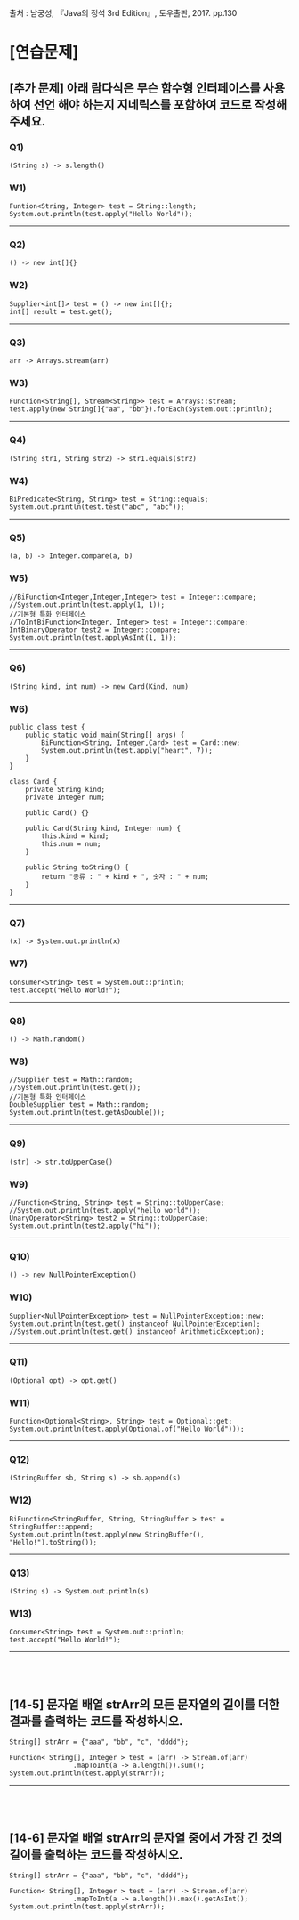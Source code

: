 출처 : 남궁성, 『Java의 정석 3rd Edition』, 도우출판, 2017. pp.130

# [연습문제]
## [추가 문제] 아래 람다식은 무슨 함수형 인터페이스를 사용하여 선언 해야 하는지 지네릭스를 포함하여 코드로 작성해주세요.
### Q1) 
```  
(String s) -> s.length()
```
### W1)
``` 
Funtion<String, Integer> test = String::length;
System.out.println(test.apply("Hello World"));
```
----
### Q2) 
```  
() -> new int[]{}
```
### W2) 
```  
Supplier<int[]> test = () -> new int[]{};
int[] result = test.get();
```
----
### Q3) 
```  
arr -> Arrays.stream(arr)
```
### W3) 
```  
Function<String[], Stream<String>> test = Arrays::stream;
test.apply(new String[]{"aa", "bb"}).forEach(System.out::println);
```
----
### Q4) 
```  
(String str1, String str2) -> str1.equals(str2)
```
### W4) 
```  
BiPredicate<String, String> test = String::equals;
System.out.println(test.test("abc", "abc"));
```
----
### Q5) 
```  
(a, b) -> Integer.compare(a, b)
```
### W5) 
```  
//BiFunction<Integer,Integer,Integer> test = Integer::compare;
//System.out.println(test.apply(1, 1));
//기본형 특화 인터페이스
//ToIntBiFunction<Integer, Integer> test = Integer::compare;
IntBinaryOperator test2 = Integer::compare;
System.out.println(test.applyAsInt(1, 1));
```
----
### Q6) 
```  
(String kind, int num) -> new Card(Kind, num)
```
### W6) 
```  
public class test {
	public static void main(String[] args) {
		BiFunction<String, Integer,Card> test = Card::new;
		System.out.println(test.apply("heart", 7));
	}
}

class Card {
	private String kind;
	private Integer num;

	public Card() {}

	public Card(String kind, Integer num) {
		this.kind = kind;
		this.num = num;
	}

	public String toString() {
		return "종류 : " + kind + ", 숫자 : " + num;
	}
}
```
----
### Q7) 
```  
(x) -> System.out.println(x)
```
### W7) 
```  
Consumer<String> test = System.out::println;
test.accept("Hello World!");
```
----
### Q8) 
```  
() -> Math.random()
```
### W8) 
```  
//Supplier test = Math::random;
//System.out.println(test.get());
//기본형 특화 인터페이스
DoubleSupplier test = Math::random;
System.out.println(test.getAsDouble());
```
----
### Q9) 
```  
(str) -> str.toUpperCase()
```
### W9) 
```  
//Function<String, String> test = String::toUpperCase;
//System.out.println(test.apply("hello world"));
UnaryOperator<String> test2 = String::toUpperCase;
System.out.println(test2.apply("hi"));
```
----
### Q10) 
```  
() -> new NullPointerException()
```
### W10) 
```  
Supplier<NullPointerException> test = NullPointerException::new;
System.out.println(test.get() instanceof NullPointerException);
//System.out.println(test.get() instanceof ArithmeticException);
```
----
### Q11) 
```  
(Optional opt) -> opt.get()
```
### W11) 
```  
Function<Optional<String>, String> test = Optional::get;
System.out.println(test.apply(Optional.of("Hello World")));
```
----
### Q12) 
```  
(StringBuffer sb, String s) -> sb.append(s)
```
### W12) 
```  
BiFunction<StringBuffer, String, StringBuffer > test = StringBuffer::append;
System.out.println(test.apply(new StringBuffer(), "Hello!").toString());
```
----
### Q13) 
```  
(String s) -> System.out.println(s)
```
### W13) 
```  
Consumer<String> test = System.out::println;
test.accept("Hello World!");
```
----
 <br/> <br/>
## [14-5] 문자열 배열 strArr의 모든 문자열의 길이를 더한 결과를 출력하는 코드를 작성하시오.
```  
String[] strArr = {"aaa", "bb", "c", "dddd"};
```
```  
Function< String[], Integer > test = (arr) -> Stream.of(arr)
				.mapToInt(a -> a.length()).sum();
System.out.println(test.apply(strArr));
```
----
 <br/> <br/>
## [14-6] 문자열 배열 strArr의 문자열 중에서 가장 긴 것의 길이를 출력하는 코드를 작성하시오.
```  
String[] strArr = {"aaa", "bb", "c", "dddd"};
```
```  
Function< String[], Integer > test = (arr) -> Stream.of(arr)
				.mapToInt(a -> a.length()).max().getAsInt();
System.out.println(test.apply(strArr));		
```
